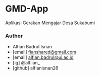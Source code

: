 # GMD-App

Aplikasi Gerakan Mengajar Desa Sukabumi

### Author
- Alfian Badrul Isnan
- [email] fianshared@gmail.com
- [email] alfian.badrul@ui.ac.id
- [ig] @alf.ian_
- [github] alfianisnan26